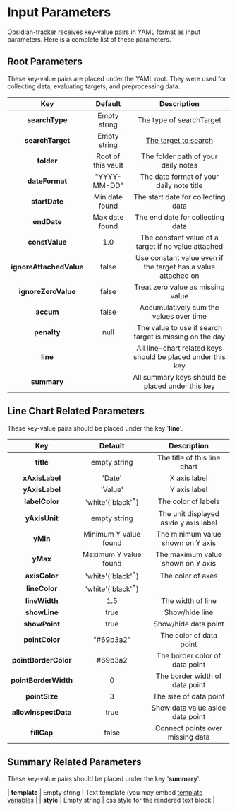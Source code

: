 # Input Parameters
Obsidian-tracker receives key-value pairs in YAML format as input parameters. Here is a complete list of these parameters.

## Root Parameters
These key-value pairs are placed under the YAML root. They were used for collecting data, evaluating targets, and preprocessing data.

| Key | Default | Description |
|:--------:|:-------:|:-----------:|
| **searchType** | Empty string | The type of searchTarget |
| **searchTarget** | Empty string | [The target to search](https://github.com/pyrochlore/obsidian-tracker/blob/master/docs/TargetEvaluation.md) |
| **folder** | Root of this vault | The folder path of your daily notes |
| **dateFormat** | "YYYY-MM-DD" | The date format of your daily note title |
| **startDate** | Min date found | The start date for collecting data |
| **endDate** | Max date found | The end date for collecting data |
| **constValue** | 1.0 | The constant value of a target if no value attached |
| **ignoreAttachedValue** | false | Use constant value even if the target has a value attached on |
| **ignoreZeroValue** | false | Treat zero value as missing value |
| **accum** | false | Accumulatively sum the values over time |
| **penalty** | null | The value to use if search target is missing on the day |
| **line** | | All line-chart related keys should be placed under this key |
| **summary** | | All summary keys should be placed under this key |

## Line Chart Related Parameters
These key-value pairs should be placed under the key '**line**'.

| Key | Default | Description |
|:--------:|:-----------:|:-----------:|
| **title** | empty string | The title of this line chart|
| **xAxisLabel** | 'Date' | X axis label |
| **yAxisLabel** | 'Value' | Y axis label |
| **labelColor** | 'white'('black'<sup>*</sup>) | The color of labels |
| **yAxisUnit** | empty string | The unit displayed aside y axis label |
| **yMin** | Minimum Y value found | The minimum value shown on Y axis |
| **yMax** | Maximum Y value found | The maximum value shown on Y axis |
| **axisColor** | 'white'('black'<sup>*</sup>) | The color of axes |
| **lineColor** | 'white'('black'<sup>*</sup>) | |
| **lineWidth** | 1.5 | The width of line|
| **showLine** | true | Show/hide line |
| **showPoint** | true | Show/hide data point |
| **pointColor** | "#69b3a2" | The color of data point |
| **pointBorderColor** | #69b3a2 | The border color of data point |
| **pointBorderWidth** | 0 | The border width of data point |
| **pointSize** | 3 | The size of data point |
| **allowInspectData** | true | Show data value aside data point |
| **fillGap** | false | Connect points over missing data |

## Summary Related Parameters
These key-value pairs should be placed under the key '**summary**'.

| **template** | Empty string | Text template (you may embed [template variables](https://github.com/pyrochlore/obsidian-tracker/blob/master/docs/TemplateVariables.md) |
| **style** | Empty string | css style for the rendered text block |